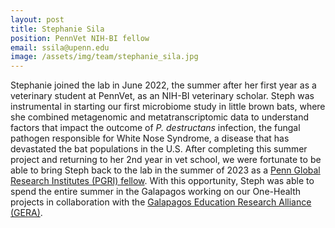 ```yaml
---
layout: post
title: Stephanie Sila
position: PennVet NIH-BI fellow
email: ssila@upenn.edu
image: /assets/img/team/stephanie_sila.jpg
---
```


Stephanie joined the lab in June 2022, the summer after her first year as a veterinary student at PennVet, as an NIH-BI veterinary scholar.  Steph was instrumental in starting our first microbiome study in little brown bats, where she combined metagenomic and metatranscriptomic data to understand factors that impact the outcome of *P. destructans* infection, the fungal pathogen responsible for White Nose Syndrome, a disease that has devastated the bat populations in the U.S.  After completing this summer project and returning to her 2nd year in vet school, we were fortunate to be able to bring Steph back to the lab in the summer of 2023 as a [Penn Global Research Institutes (PGRI) fellow](https://global.upenn.edu/pennabroad/pgri).  With this opportunity, Steph was able to spend the entire summer in the Galapagos working on our One-Health projects in collaboration with the [Galapagos Education Research Alliance (GERA)](https://web.sas.upenn.edu/galapagos/).